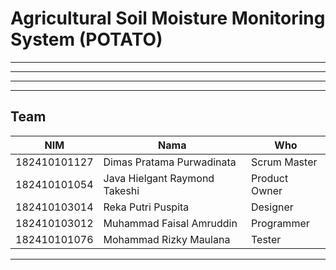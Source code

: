 # Agricultural Soil Moisture Monitoring System (POTATO)

---

<!-- ## Description -->

---

<!-- ## Feature -->

---

<!-- --- -->

<!-- ## Project Sponsor -->

---

## Team

| NIM          | Nama                           | Who             |
| ------------ | ------------------------------ | --------------- |
| 182410101127 | Dimas Pratama Purwadinata      | Scrum Master    |
| 182410101054 | Java Hielgant Raymond Takeshi  | Product Owner   |
| 182410103014 | Reka Putri Puspita             | Designer        |
| 182410103012 | Muhammad Faisal Amruddin       | Programmer      |
| 182410101076 | Mohammad Rizky Maulana         | Tester          |

---